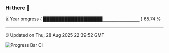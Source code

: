 ### Hi there 👋

⏳ Year progress { ███████████████████▁▁▁▁▁▁▁▁▁▁▁ } 65.74 %

---

⏰ Updated on Thu, 28 Aug 2025 22:39:52 GMT

![Progress Bar CI](https://github.com/IshwaranRudhara/GIT-ACTION/workflows/Progress%20Bar%20CI/badge.svg)
